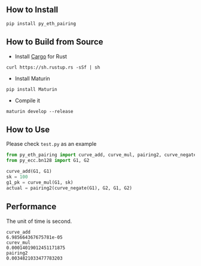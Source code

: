 ## How to Install
```
pip install py_eth_pairing
```

## How to Build from Source

- Install [Cargo](https://doc.rust-lang.org/cargo/getting-started/installation.html) for Rust
```
curl https://sh.rustup.rs -sSf | sh
```

- Install Maturin
```
pip install Maturin
```

- Compile it
```
maturin develop --release
```

## How to Use
Please check `test.py` as an example

```python
from py_eth_pairing import curve_add, curve_mul, pairing2, curve_negate
from py_ecc.bn128 import G1, G2

curve_add(G1, G1)
sk = 100
g1_pk = curve_mul(G1, sk)
actual = pairing2(curve_negate(G1), G2, G1, G2)
```

## Performance
The unit of time is second.
```
curve_add
6.985664367675781e-05
curev_mul
0.00014019012451171875
pairing2
0.0034821033477783203
```